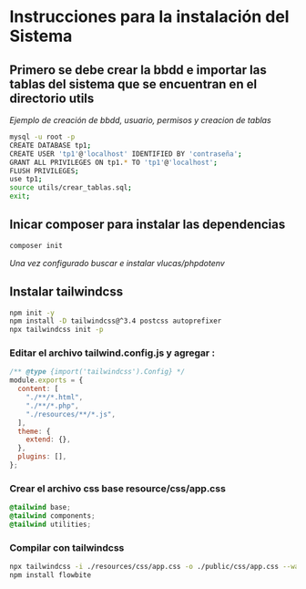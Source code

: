 # Instrucciones para la instalación del Sistema

## Primero se debe crear la bbdd e importar las tablas del sistema que se encuentran en el directorio utils

*Ejemplo de creación de bbdd, usuario, permisos y creacion de tablas*

```bash
mysql -u root -p
CREATE DATABASE tp1;
CREATE USER 'tp1'@'localhost' IDENTIFIED BY 'contraseña';
GRANT ALL PRIVILEGES ON tp1.* TO 'tp1'@'localhost';
FLUSH PRIVILEGES;
use tp1;
source utils/crear_tablas.sql;
exit;
``` 

## Inicar composer para instalar las dependencias

```bash
composer init 
```
*Una vez configurado buscar e instalar vlucas/phpdotenv*



## Instalar tailwindcss

```bash
npm init -y
npm install -D tailwindcss@^3.4 postcss autoprefixer
npx tailwindcss init -p
```
### Editar el archivo tailwind.config.js y agregar :

```js
/** @type {import('tailwindcss').Config} */
module.exports = {
  content: [
    "./**/*.html",
    "./**/*.php",
    "./resources/**/*.js",
  ],
  theme: {
    extend: {},
  },
  plugins: [],
};
```

### Crear el archivo css base resource/css/app.css

```css
@tailwind base;
@tailwind components;
@tailwind utilities;
```
### Compilar con tailwindcss

```bash
npx tailwindcss -i ./resources/css/app.css -o ./public/css/app.css --watch
npm install flowbite
```
